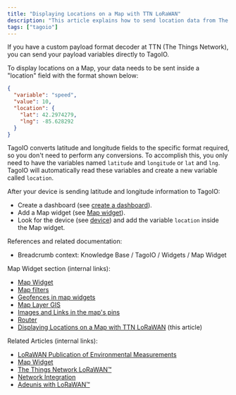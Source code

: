 ```yaml
---
title: "Displaying Locations on a Map with TTN LoRaWAN"
description: "This article explains how to send location data from The Things Network (TTN) to TagoIO so that device locations are displayed on a Map widget, including the required JSON payload format and the steps to add the 'location' variable to a dashboard map."
tags: ["tagoio"]
---
```

If you have a custom payload format decoder at TTN (The Things Network), you can send your payload variables directly to TagoIO.

To display locations on a Map, your data needs to be sent inside a "location" field with the format shown below:

```json
{
  "variable": "speed",
  "value": 10,
  "location": {
    "lat": 42.2974279,
    "lng": -85.628292
  }
}
```

TagoIO converts latitude and longitude fields to the specific format required, so you don't need to perform any conversions. To accomplish this, you only need to have the variables named `latitude` and `longitude` or `lat` and `lng`. TagoIO will automatically read these variables and create a new variable called `location`.

After your device is sending latitude and longitude information to TagoIO:

- Create a dashboard (see [create a dashboard](../dashboards/dashboard-overview)).
- Add a Map widget (see [Map widget](../widgets/map-widget)).
- Look for the device (see [device](../devices/devices)) and add the variable `location` inside the Map widget.

References and related documentation:

- Breadcrumb context: Knowledge Base / TagoIO / Widgets / Map Widget

Map Widget section (internal links):
- [Map Widget](../widgets/map-widget)
- [Map filters](../map-filters)
- [Geofences in map widgets](../widgets/geofences-in-map-widgets)
- [Map Layer GIS](../map-layer-gis)
- [Images and Links in the map's pins](../images-and-links-in-the-maps-pins)
- [Router](../router)
- [Displaying Locations on a Map with TTN LoRaWAN](#) (this article)

Related Articles (internal links):
- [LoRaWAN Publication of Environmental Measurements](../tutorials/lorawan-publication-environmental-measurements)
- [Map Widget](../widgets/map-widget)
- [The Things Network LoRaWAN™](../tutorials/the-things-network-lorawan)
- [Network Integration](../integrations/connector-overview)
- [Adeunis with LoRaWAN™](../tutorials/adeunis-with-lorawan)